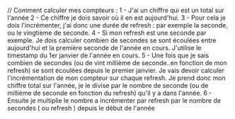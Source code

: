 // Comment calculer mes compteurs : 
1 - J'ai un chiffre qui est un total sur l'année
2 - Ce chiffre je dois savoir où il en est aujourd'hui.
3 - Pour cela je dois l'incrémenter, j'ai donc une durée de refresh : par exemple la seconde, ou le vingtième de seconde.
4 - Si mon refresh est une seconde par exemple. Je dois calculer combien de secondes se sont écoulées entre aujourd'hui et la première seconde de l'année en cours. J'utilise le timestamp du 1er janvier de l'année en cours.
5 - Une fois que je sais combien de secondes (ou de vint millième de seconde..en fonction de mon refresh) se sont écoulées depuis le premier janvier. Je vais devoir calculer l'incrémentation de mon compteur sur chaque refresh. Je prend donc mon chiffre total sur l'année, je le divise par le nombre de seconde (ou de millième de seconde en fonction du refresh) qu'il y a dans l'année.
6 - Ensuite je multiplie le nombre a incrémenter par refresh par le nombre de secondes ( ou refresh ) depuis le début de l'année